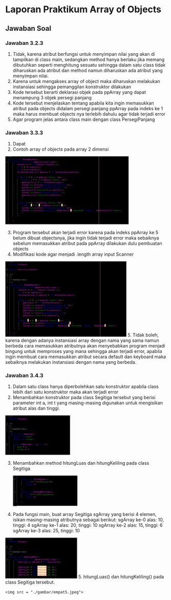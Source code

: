  # Laporan Praktikum Array of Objects

## Jawaban Soal

### Jawaban 3.2.3
1.  Tidak, karena atribut berfungsi untuk menyimpan nilai yang akan di tampilkan di class main, sedangkan method hanya berlaku jika memang dibutuhkan seperti menghitung sesuatu sehingga dalam satu class tidak diharuskan ada atribut dan method namun diharuskan ada atribut yang menyimpan nilai. 
2.  Karena untuk mengakses array of object maka diharuskan melakukan instansiasi sehingga pemanggilan konstruktor dilakukan
3.  Kode tersebut berarti deklarasi objek pada ppArray yang dapat menampung 3 objek persegi panjang
4.  Kode tersebut menjelaskan tentang apabila kita ingin memasukkan atribut pada objects didalam persegi panjang  ppArray pada indeks ke 1 maka harus membuat objects nya terlebih dahulu agar tidak terjadi error
5.  Agar program jelas antara class main dengan class PersegiPanjang 
 
### Jawaban 3.3.3
1.  Dapat 
2.  Contoh array of objects pada array 2 dimensi
<img src = "./gambar/tiga2.jpeg" >
 
3.  Program tersebut akan terjadi error karena pada indeks ppArray ke 5 belum dibuat objectsnya, jika ingin tidak terjadi error maka sebaiknya sebelum memasukkan atribut pada ppArray dilakukan dulu pembuatan objects
4. Modifikasi kode agar menjadi .length array input Scanner
<img src = "./gambar/tiga4.jpeg" >
5.  Tidak boleh, karena dengan adanya instansiasi array dengan nama yang sama namun berbeda cara memasukkan atributnya akan menyebabkan program menjadi bingung untuk memproses yang mana sehingga akan terjadi error, apabila ingin membuat cara memasukkan atribut secara default dan keyboard maka sebaiknya melakukan instansiasi dengan nama yang berbeda.

### Jawaban 3.4.3
1.  Dalam satu class hanya diperbolehkan satu konstruktor apabila class lebih dari satu konstruktor maka akan terjadi error
2.  Menambahkan konstruktor pada class Segitiga tersebut yang berisi parameter int a, int t
yang masing-masing digunakan untuk mengisikan atribut alas dan tinggi.
<img src = "./gambar/empat2.jpeg">

3. Menambahkan method hitungLuas dan hitungKeliling pada class Segitiga

    <img src = "./gambar/empat3.jpeg">

4.  Pada fungsi main, buat array Segitiga sgArray yang berisi 4 elemen, isikan masing-masing
atributnya sebagai berikut:
sgArray ke-0 alas: 10, tinggi: 4
sgArray ke-1 alas: 20, tinggi: 10
sgArray ke-2 alas: 15, tinggi: 6
sgArray ke-3 alas: 25, tinggi: 10
 <img src = "./gambar/empat4.jpeg">
5.  hitungLuas() dan hitungKeliling() pada class Segitiga tersebut.

    <img src = "./gambar/empat5.jpeg">
 


